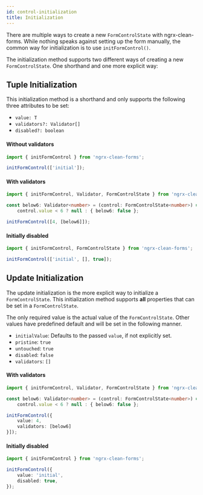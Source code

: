 ```yaml
---
id: control-initialization
title: Initialization
---
```


There are multiple ways to create a new `FormControlState` with ngrx-clean-forms. While nothing speaks against setting up the form manually, the common way for initialization is to use `initFormControl()`.

The initialization method supports two different ways of creating a new `FormControlState`. One shorthand and one more explicit way:

## Tuple Initialization

This initialization method is a shorthand and only supports the following three attributes to be set:

-   `value: T`
-   `validators?: Validator[]`
-   `disabled?: boolean`

#### Without validators

```ts
import { initFormControl } from 'ngrx-clean-forms';

initFormControl(['initial']);
```

#### With validators

```ts
import { initFormControl, Validator, FormControlState } from 'ngrx-clean-forms';

const below6: Validator<number> = (control: FormControlState<number>) =>
    control.value < 6 ? null : { below6: false };

initFormControl([4, [below6]]);
```

#### Initially disabled

```ts
import { initFormControl, FormControlState } from 'ngrx-clean-forms';

initFormControl(['initial', [], true]);
```

## Update Initialization

The update initialization is the more explicit way to initialize a `FormControlState`. This initialization method supports **all** properties that can be set in a `FormControlState`.

The only required value is the actual value of the `FormControlState`. Other values have predefined default and will be set in the following manner.

-   `initialValue`: Defaults to the passed `value`, if not explicitly set.
-   `pristine`: `true`
-   `untouched`: `true`
-   `disabled`: `false`
-   `validators`: `[]`

#### With validators

```ts
import { initFormControl, Validator, FormControlState } from 'ngrx-clean-forms';

const below6: Validator<number> = (control: FormControlState<number>) =>
    control.value < 6 ? null : { below6: false };

initFormControl({
    value: 4,
    validators: [below6]
}]);
```

#### Initially disabled

```ts
import { initFormControl } from 'ngrx-clean-forms';

initFormControl({
    value: 'initial',
    disabled: true,
});
```
